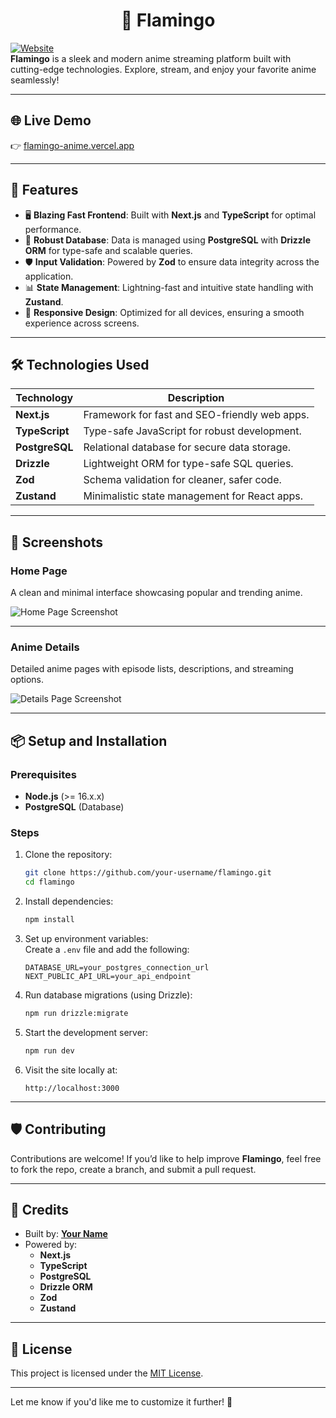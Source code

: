 <div style="text-align: center">

# 🎥 Flamingo  
</div>

[![Website](https://img.shields.io/badge/Visit-Site-blue)](https://flamingo-anime.vercel.app)  
**Flamingo** is a sleek and modern anime streaming platform built with cutting-edge technologies. Explore, stream, and enjoy your favorite anime seamlessly!  

---

## 🌐 **Live Demo**  
👉 [flamingo-anime.vercel.app](https://flamingo-anime.vercel.app)  

---

## 🚀 **Features**  

- 🖥️ **Blazing Fast Frontend**: Built with **Next.js** and **TypeScript** for optimal performance.  
- 📂 **Robust Database**: Data is managed using **PostgreSQL** with **Drizzle ORM** for type-safe and scalable queries.  
- 🛡️ **Input Validation**: Powered by **Zod** to ensure data integrity across the application.  
- 📊 **State Management**: Lightning-fast and intuitive state handling with **Zustand**.  
- 🎨 **Responsive Design**: Optimized for all devices, ensuring a smooth experience across screens.  

---

## 🛠️ **Technologies Used**  

| **Technology** | **Description**                                |  
|-----------------|------------------------------------------------|  
| **Next.js**     | Framework for fast and SEO-friendly web apps.  |  
| **TypeScript**  | Type-safe JavaScript for robust development.   |  
| **PostgreSQL**  | Relational database for secure data storage.   |  
| **Drizzle**     | Lightweight ORM for type-safe SQL queries.     |  
| **Zod**         | Schema validation for cleaner, safer code.     |  
| **Zustand**     | Minimalistic state management for React apps.  |  

---

## 📸 **Screenshots**  

### Home Page  
A clean and minimal interface showcasing popular and trending anime.  

![Home Page Screenshot](https://via.placeholder.com/800x400?text=Flamingo+Home+Page)  

---

### Anime Details  
Detailed anime pages with episode lists, descriptions, and streaming options.  

![Details Page Screenshot](https://via.placeholder.com/800x400?text=Flamingo+Anime+Details)  

---

## 📦 **Setup and Installation**  

### Prerequisites  
- **Node.js** (>= 16.x.x)  
- **PostgreSQL** (Database)  

### Steps  
1. Clone the repository:  
   ```bash  
   git clone https://github.com/your-username/flamingo.git  
   cd flamingo  
   ```  

2. Install dependencies:  
   ```bash  
   npm install  
   ```  

3. Set up environment variables:  
   Create a `.env` file and add the following:  
   ```env  
   DATABASE_URL=your_postgres_connection_url  
   NEXT_PUBLIC_API_URL=your_api_endpoint  
   ```  

4. Run database migrations (using Drizzle):  
   ```bash  
   npm run drizzle:migrate  
   ```  

5. Start the development server:  
   ```bash  
   npm run dev  
   ```  

6. Visit the site locally at:  
   ```
   http://localhost:3000  
   ```  

---

## 🛡️ **Contributing**  

Contributions are welcome! If you’d like to help improve **Flamingo**, feel free to fork the repo, create a branch, and submit a pull request.  

---

## 🤝 **Credits**  

- Built by: **[Your Name](https://github.com/your-username)**  
- Powered by:  
  - **Next.js**  
  - **TypeScript**  
  - **PostgreSQL**  
  - **Drizzle ORM**  
  - **Zod**  
  - **Zustand**  

---

## 📜 **License**  

This project is licensed under the [MIT License](LICENSE).  

---

Let me know if you'd like me to customize it further! 🚀
